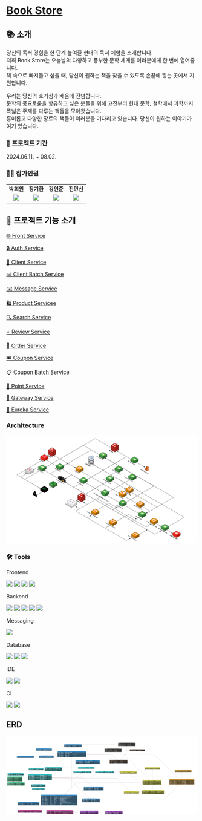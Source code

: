 # [Book Store](https://book-store.shop/)

## 📚 소개

 당신의 독서 경험을 한 단계 높여줄 현대의 독서 체험을 소개합니다.  
저희 Book Store는 오늘날의 다양하고 풍부한 문학 세계를 여러분에게 한 번에 열어줍니다.  
책 속으로 빠져들고 싶을 때, 당신이 원하는 책을 찾을 수 있도록 손끝에 닿는 곳에서 지원합니다.

우리는 당신의 호기심과 배움에 전념합니다.  
문학의 풍요로움을 향유하고 싶은 분들을 위해 고전부터 현대 문학, 철학에서 과학까지 폭넓은 주제를 다루는 책들을 모아왔습니다.  
흥미롭고 다양한 장르의 책들이 여러분을 기다리고 있습니다. 당신이 원하는 이야기가 여기 있습니다.


### 📆 프로젝트 기간

2024.06.11. ~ 08.02.

### 🙋‍♂️ 참가인원
<table style="text-align:center;">
   <tr>
    <td><b>박희원</b></td>
    <td><b>장기환</b></td>
    <td><b>강인준</b></td>
    <td><b>전민선</b></td>
  </tr>
  <tr>
    <td>
        <a href="https://github.com/bakhuiwon326">
            <img src="https://avatars.githubusercontent.com/u/79272597?v=4" width="100px" />
        </a>
    </td>
    <td>
        <a href="https://github.com/gihwanJang">
            <img src="https://avatars.githubusercontent.com/u/90659997?v=4" width="100px" />
        </a>
    </td>
    <td>
        <a href="https://github.com/InJunKangW">
            <img src="https://avatars.githubusercontent.com/u/149602262?v=4" width="100px" />
        </a>
    </td>
    <td>
        <a href="https://github.com/ParkSeolDev">
            <img src="https://avatars.githubusercontent.com/u/163369459?v=4" width="100px" />
        </a>
    </td>
  </tr>
</table>

## 🚀 프로젝트 기능 소개

[🌐 Front Service](https://github.com/nhnacademy-be6-code-quest/web)

[🔒 Auth Service](https://github.com/nhnacademy-be6-code-quest/service-auth)

[👥 Client Service](https://github.com/nhnacademy-be6-code-quest/service-client)

[📊 Client Batch Service](https://github.com/nhnacademy-be6-code-quest/client-batch)

[✉️ Message Service](https://github.com/nhnacademy-be6-code-quest/message)

[🛍️ Product Servicee](https://github.com/nhnacademy-be6-code-quest/service-product)

[🔍 Search Service](https://github.com/nhnacademy-be6-code-quest/service-search)

[⭐ Review Service](https://github.com/nhnacademy-be6-code-quest/service-review-v2)

[🛒 Order Service](https://github.com/nhnacademy-be6-code-quest/service-order_payment_refund)

[🎟️ Coupon Service](https://github.com/nhnacademy-be6-code-quest/service-coupon)

[📋 Coupon Batch Service](https://github.com/nhnacademy-be6-code-quest/coupon_service_batch)

[💎 Point Service](https://github.com/nhnacademy-be6-code-quest/service-point)

[🚪 Gateway Service](https://github.com/nhnacademy-be6-code-quest/gateway)

[🔗 Eureka Service](https://github.com/nhnacademy-be6-code-quest/eureka)

  
### Architecture
![architecture img](../img/Architecture.png)

### 🛠 Tools
Frontend
<p>
    <img src="https://img.shields.io/badge/Thymeleaf-%23005C0F.svg?style=for-the-badge&logo=Thymeleaf&logoColor=white">
    <img src="https://img.shields.io/badge/html5-%23E34F26.svg?style=for-the-badge&logo=html5&logoColor=white">
    <img src="https://img.shields.io/badge/javascript-%23F7DF1E.svg?style=for-the-badge&logo=javascript&logoColor=%23323330">
    <img src="https://img.shields.io/badge/bootstrap5-%238511FA.svg?style=for-the-badge&logo=bootstrap&logoColor=white">
</p>
Backend
<p>
    <img src="https://img.shields.io/badge/java-%23437291.svg?style=for-the-badge&logo=openjdk&logoColor=white">
    <img src="https://img.shields.io/badge/spring%20boot-6DB33F?style=for-the-badge&logo=spring%20boot&logoColor=white">
    <img src="https://img.shields.io/badge/Rabbitmq-FF6600?style=for-the-badge&logo=rabbitmq&logoColor=white">
    <img src="https://img.shields.io/badge/nginx-009639?style=for-the-badge&logo=nginx&logoColor=white">
    <img src="https://img.shields.io/badge/swagger-85EA2D?style=for-the-badge&logo=swagger&logoColor=white">
</p>
Messaging
<p>
    <img src="https://img.shields.io/badge/Rabbitmq-FF6600?style=for-the-badge&logo=rabbitmq&logoColor=white">
</p>
Database
<p>
    <img src="https://img.shields.io/badge/redis-DC382D?style=for-the-badge&logo=redis&logoColor=white">
    <img src="https://img.shields.io/badge/mysql-4479A1?style=for-the-badge&logo=mysql&logoColor=white">
    <img src="https://img.shields.io/badge/elasticsearch-005571?style=for-the-badge&logo=elasticsearch&logoColor=white">
</p>
IDE
<p>
    <img src="https://img.shields.io/badge/IntelliJIDEA-000000?style=for-the-badge&logo=IntelliJIDEA&logoColor=white">
    <img src="https://img.shields.io/badge/Visual%20Studio%20Code-0078d7.svg?style=for-the-badge&logo=visual-studio-code&logoColor=white">
</p>
CI
<p>
    <img src="https://img.shields.io/badge/github%20actions-2088FF?style=for-the-badge&logo=github%20actions&logoColor=white">
    <img src="https://img.shields.io/badge/SonarQube-black?style=for-the-badge&logo=sonarqube&logoColor=4E9BCD">
</p>

## ERD
![erd](../img/ERD.png)